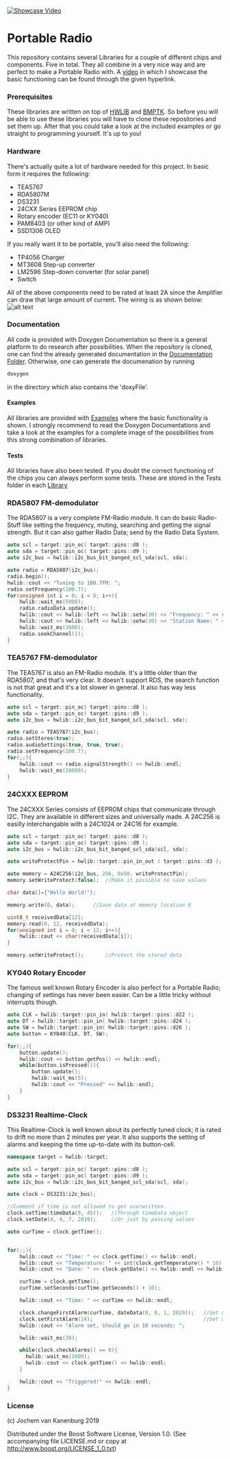 [![Showcase Video](/Deliverables/ThumbnailVideo.jpg)](https://www.youtube.com/watch?v=6c8df05tsIs)
# Portable Radio
This repository contains several Libraries for a couple of different chips and components. Five in total. They all combine in a very nice way and are perfect to make a Portable Radio with. A [video](https://www.youtube.com/watch?v=6c8df05tsIs "Portable Radio Showcase") in which I showcase the basic functioning can be found through the given hyperlink.
### Prerequisites
These libraries are written on top of [HWLIB](https://github.com/wovo/hwlib) and [BMPTK](https://github.com/wovo/bmptk). So before you will be able to use these libraries you will have to clone these repositories and set them up. After that you could take a look at the included examples or go straight to programming yourself. It's up to you!
### Hardware
There's actually quite a lot of hardware needed for this project. In basic form it requires the following:
- TEA5767
- RDA5807M
- DS3231
- 24CXX Series EEPROM chip
- Rotary encoder (EC11 or KY040)
- PAM8403 (or other kind of AMP)
- SSD1306 OLED

If you really want it to be portable, you'll also need the following:
- TP4056 Charger
- MT3608 Step-up converter
- LM2596 Step-down converter (for solar panel)
- Switch

All of the above components need to be rated at least 2A since the Amplifier can draw that large amount of current. The wiring is as shown below:
![alt text](/Deliverables/WiringDiagram.PNG "Wiring Diagram")

### Documentation
All code is provided with Doxygen Documentation so there is a general platform to do research after possibilities. When the repository is cloned, one can find the already generated documentation in the [Documentation Folder](/Documentation). Otherwise, one can generate the documenation by running 
```bash
doxygen
```
in the directory which also contains the 'doxyFile'.
#### Examples
All libraries are provided with [Examples](/Examples) where the basic functionality is shown. I strongly recommend to read the Doxygen Documentations and take a look at the examples for a complete image of the possibilities from this strong combination of libraries.
#### Tests
All libraries have also been tested. If you doubt the correct functioning of the chips you can always perform some tests. These are stored in the Tests folder in each [Library](/Library)
### RDA5807 FM-demodulator
The RDA5807 is a very complete FM-Radio module. It can do basic Radio-Stuff like setting the frequency, muting, searching and getting the signal strength. But it can also gather Radio Data; send by the Radio Data System.
```C++
auto scl = target::pin_oc( target::pins::d8 );
auto sda = target::pin_oc( target::pins::d9 );
auto i2c_bus = hwlib::i2c_bus_bit_banged_scl_sda(scl, sda);

auto radio = RDA5807(i2c_bus);
radio.begin();
hwlib::cout << "Tuning to 100.7FM: ";
radio.setFrequency(100.7);
for(unsigned int i = 0; i < 8; i++){
    hwlib::wait_ms(5000);
    radio.radioData.update();
    hwlib::cout << hwlib::left << hwlib::setw(30) << "Frequency: " << radio.getIntFrequency() << hwlib::endl;
    hwlib::cout << hwlib::left << hwlib::setw(30) << "Station Name: " << radio.radioData.stationName() << hwlib::endl;
    hwlib::wait_ms(3000);
    radio.seekChannel(1);
}
```
### TEA5767 FM-demodulator
The TEA5767 is also an FM-Radio module. It's a little older than the RDA5807, and that's very clear. It doesn't support RDS, the search function is not that great and it's a lot slower in general. It also has way less functionality.
```C++
auto scl = target::pin_oc( target::pins::d8 );
auto sda = target::pin_oc( target::pins::d9 );
auto i2c_bus = hwlib::i2c_bus_bit_banged_scl_sda(scl, sda);

auto radio = TEA5767(i2c_bus);
radio.setStereo(true);
radio.audioSettings(true, true, true);
radio.setFrequency(100.7);
for(;;){
    hwlib::cout << radio.signalStrength() << hwlib::endl;
    hwlib::wait_ms(10000);
}
```
### 24CXXX EEPROM
The 24CXXX Series consists of EEPROM chips that communicate through I2C. They are available in different sizes and universally made. A 24C256 is easilly interchangable with a 24C1024 or 24C16 for example.
```C++
auto scl = target::pin_oc( target::pins::d8 );
auto sda = target::pin_oc( target::pins::d9 );
auto i2c_bus = hwlib::i2c_bus_bit_banged_scl_sda(scl, sda);

auto writeProtectPin = hwlib::target::pin_in_out ( target::pins::d3 );

auto memory = A24C256(i2c_bus, 256, 0x50, writeProtectPin);
memory.setWriteProtect(false);  //Make it possible to save values

char data[]={"Hello World!"};

memory.write(0, data);      //Save data at memory location 0

uint8_t receivedData[12];
memory.read(0, 12, receivedData);
for(unsigned int i = 0; i < 12; i++){
    hwlib::cout << char(receivedData[i]);
}

memory.setWriteProtect();       //Protect the stored data
```
### KY040 Rotary Encoder
The famous well known Rotary Encoder is also perfect for a Portable Radio; changing of settings has never been easier. Can be a little tricky without interrupts though.
```C++
auto CLK = hwlib::target::pin_in( hwlib::target::pins::d22 );
auto DT = hwlib::target::pin_in( hwlib::target::pins::d24 );
auto SW = hwlib::target::pin_in( hwlib::target::pins::d26 );
auto button = KY040(CLK, DT, SW);

for(;;){
    button.update();
    hwlib::cout << button.getPos() << hwlib::endl;
    while(button.isPressed()){
        button.update();
        hwlib::wait_ms(5);
        hwlib::cout << "Pressed" << hwlib::endl;
    }
}
```
### DS3231 Realtime-Clock
This Realtime-Clock is well known about its perfectly tuned clock; it is rated to drift no more than 2 minutes per year. It also supports the setting of alarms and keeping the time up-to-date with its button-cell.
```C++
namespace target = hwlib::target;

auto scl = target::pin_oc( target::pins::d8 );
auto sda = target::pin_oc( target::pins::d9 );
auto i2c_bus = hwlib::i2c_bus_bit_banged_scl_sda(scl, sda);

auto clock = DS3231(i2c_bus);

//Comment if time is not allowed to get overwritten.
clock.setTime(timeData(9, 45));   //Through timeData object
clock.setDate(4, 4, 7, 2019);     //Or just by passing values

auto curTime = clock.getTime();


for(;;){
    hwlib::cout << "Time: " << clock.getTime() << hwlib::endl;
    hwlib::cout << "Temperature: " << int(clock.getTemperature() * 10) << hwlib::endl;
    hwlib::cout << "Date: " << clock.getDate() << hwlib::endl << hwlib::endl;

    curTime = clock.getTime();
    curTime.setSeconds(curTime.getSeconds() + 10);

    hwlib::cout << "Time: " << curTime << hwlib::endl;

    clock.changeFirstAlarm(curTime, dateData(0, 0, 1, 2019));   //Set moment when alarm should trigger
    clock.setFirstAlarm(14);                                    //Set what values have to match; specified in documentation.
    hwlib::cout << "Alarm set, should go in 10 seconds: ";

    hwlib::wait_ms(30);

    while(clock.checkAlarms() == 0){
      hwlib::wait_ms(1000);
      hwlib::cout << clock.getTime() << hwlib::endl;
    }

    hwlib::cout << "Triggered!" << hwlib::endl;
}
  ```
### License
(c) Jochem van Kanenburg 2019

Distributed under the Boost Software License, Version 1.0. (See accompanying file LICENSE.md or copy at http://www.boost.org/LICENSE_1_0.txt)
